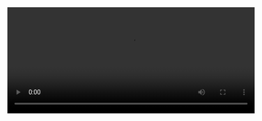 <video width="560" height="240" controls>
  <source src="https://vimeo.com/469434158" type="video/mp4">
  Your browser does not support the video tag.
</video> 